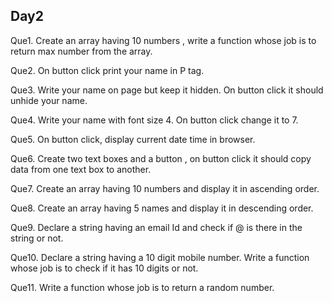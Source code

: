 ## Day2
Que1.
Create an array having 10 numbers , write a function whose  job is to return max number from the array.


Que2.
On button click print your name in P tag.


Que3.
Write your name on page but keep it hidden. On button click it should unhide your name.


Que4.
Write your name with font size 4. On button click change it to 7.


Que5.
On button click, display current date time in browser.


Que6.
Create two text boxes and a button , on button click it should copy data from one text box to another.


Que7.
Create an array having 10 numbers and display it in ascending order.


Que8. 
Create an array having 5 names and display it in descending order.


Que9.
Declare a string   having an email Id and check if @ is there in the string or not.


Que10.
Declare a string having a 10 digit mobile number. Write a function whose  job is to check if it has 10 digits or not.


Que11. 
Write a function whose  job is to return a random number.
